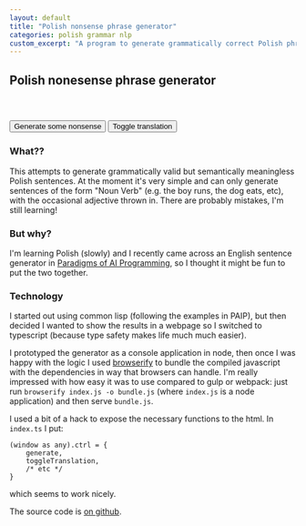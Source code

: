 ```yaml
---
layout: default
title: "Polish nonsense phrase generator"
categories: polish grammar nlp
custom_excerpt: "A program to generate grammatically correct Polish phrases."
---
```


## Polish nonesense phrase generator

<div class="jumbotron" style="margin-top: 1em">
<div id="output" class="lead text-center"></div>

<div style="height: 2em">
    <div id="translation" class="text-muted text-center"> </div>
</div>
</div>

<button class="btn btn-primary" style="margin-top: 1em;" type="button" onclick="ctrl.generate()" >
    Generate some nonsense
</button> 
<button class="btn btn-default" style="margin-top: 1em;" type="button" onclick="ctrl.toggleTranslation()" >
    Toggle translation
</button>

<script src="http://cdn.rawgit.com/davidshepherd7/polish-generator/v1/bundle.js"></script>




### What??

This attempts to generate grammatically valid but semantically meaningless
Polish sentences. At the moment it's very simple and can only generate sentences
of the form "Noun Verb" (e.g. the boy runs, the dog eats, etc), with the
occasional adjective thrown in. There are probably mistakes, I'm still learning!


### But why?

I'm learning Polish (slowly) and I recently came across an English sentence
generator in [Paradigms of AI Programming](https://github.com/norvig/paip-lisp/), 
so I thought it might be fun to put the two together.


### Technology

I started out using common lisp (following the examples in PAIP), but then
decided I wanted to show the results in a webpage so I switched to typescript
(because type safety makes life much much easier).

I prototyped the generator as a console application in node, then once I was
happy with the logic I used [browserify](http://browserify.org/) to bundle the
compiled javascript with the dependencies in way that browsers can handle. I'm
really impressed with how easy it was to use compared to gulp or webpack: just
run `browserify index.js -o bundle.js` (where `index.js` is a node application)
and then serve `bundle.js`.

I used a bit of a hack to expose the necessary functions to the html. In
`index.ts` I put:

```
(window as any).ctrl = {
    generate,
    toggleTranslation,
    /* etc */
}
```

which seems to work nicely.

The source code is [on github](https://github.com/davidshepherd7/polish-generator).
